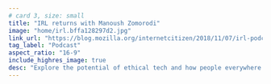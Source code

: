 ```yaml
---
# card 3, size: small
title: "IRL returns with Manoush Zomorodi"
image: "home/irl.bffa128297d2.jpg"
link_url: "https://blog.mozilla.org/internetcitizen/2018/11/07/irl-podcast-manoush-zomorodi/?utm_source=www.mozilla.org&utm_medium=referral&utm_campaign=homepage&utm_content=card"
tag_label: "Podcast"
aspect_ratio: "16-9"
include_highres_image: true
desc: "Explore the potential of ethical tech and how people everywhere can take the wheel back to enjoy a more citizen-centric web."
---
```


